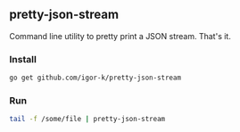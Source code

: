 ## pretty-json-stream
Command line utility to pretty print a JSON stream. That's it.

### Install
```sh
go get github.com/igor-k/pretty-json-stream
```

### Run
```sh
tail -f /some/file | pretty-json-stream
```
